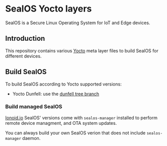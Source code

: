 # SealOS Yocto layers

SealOS is a Secure Linux Operating System for IoT and Edge devices.

## Introduction

This repository contains various [Yocto](https://www.yoctoproject.org/) meta layer files to build SealOS for different devices.


## Build SealOS

To build SealOS according to Yocto supported versions:

- Yocto Dunfell: use the [dunfell tree branch](https://github.com/seal-os/meta-sealos/tree/dunfell)


### Build managed SealOS

[Ionoid.io](https://ionoid.io) SealOS' versions come with `sealos-manager` installed to perform remote device managment,
and OTA system updates.

You can always build your own SealOS verion that does not include `sealos-manager` daemon.
